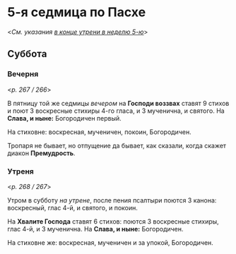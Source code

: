 # 5-я седмица по Пасхе

<*См. указания [в конце утрени в неделю 5-ю](B_09_AST_sunday5.ru.md#Утреня)*>

## Суббота

### Вечерня

<*p. 267 / 266*>

В пятницу той же седмицы *вечером* на **Господи воззвах** ставят 9 стихов и поют 3 воскресные стихиры 
4-го гласа, и 3 мученична, и святого. На **Слава, и ныне:** Богородичен первый. 

На стиховне: воскресная, мученичен, покоин, Богородичен.  

Тропаря не бывает, но отпущение да бывает, как сказали, когда скажет диакон **Премудрость**.    

### Утреня

<*p. 268 / 267*>

Утром в субботу *на утрене*, после пения псалтыри поются 3 канона: воскресный, глас 4-й, и святого, 
и покоин. 

На **Хвалите Господа** ставят 6 стихов: поются 3 воскресные стихиры, глас 4-й, и 3 мученична. 
На **Слава, и ныне:** Богородичен. 

На стиховне же: воскресная, мученичен и за упокой, Богородичен.  
